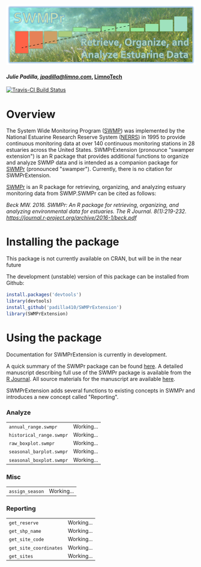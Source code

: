 
![](swmpr_logo.png)
#### *Julie Padilla, jpadilla@limno.com*, [LimnoTech](www.limno.com)

[![Travis-CI Build Status](https://travis-ci.org/padilla410/SWMPrExtension.svg?branch=master)](https://travis-ci.org/padilla410/SWMPrExtension)

<!-- README.md is generated from README.Rmd. Please edit that file -->



# Overview 

The System Wide Monitoring Program ([SWMP](http://nerrs.noaa.gov/RCDefault.aspx?ID=18)) was implemented by the National Estuarine Research Reserve System ([NERRS](http://nerrs.noaa.gov/)) in 1995 to provide continuous monitoring data at over 140 continuous monitoring stations in 28 estuaries across the United States.  SWMPrExtension (pronounce "swamper extension") is an R package that provides additional functions to organize and analyze SWMP data and is intended as a companion package for [SWMPr](https://github.com/fawda123/SWMPr) (pronounced "swamper"). Currently, there is no citation for SWMPrExtension.

[SWMPr](https://github.com/fawda123/SWMPr) is an R package for retrieving, organizing, and analyzing estuary monitoring data from SWMP.SWMPr can be cited as follows:

*Beck MW. 2016. SWMPr: An R package for retrieving, organizing, and analyzing environmental data for estuaries.  The R Journal. 8(1):219-232. https://journal.r-project.org/archive/2016-1/beck.pdf*

# Installing the package

This package is not currently available on CRAN, but will be in the near future

The development (unstable) version of this package can be installed from Github:


```r
install.packages('devtools')
library(devtools)
install_github('padilla410/SWMPrExtension')
library(SWMPrExtension)
```

# Using the package

Documentation for SWMPrExtension is currently in development.

A quick summary of the SWMPr package can be found [here](https://github.com/fawda123/SWMPr). A detailed manuscript describing full use of the SWMPr package is available from the [R Journal](https://journal.r-project.org/archive/accepted/beck.pdf). All source materials for the manuscript are available [here](https://github.com/fawda123/swmpr_manu).

SWMPrExtension adds several functions to existing concepts in SWMPr and introduces a new concept called "Reporting".

<h3>Analyze</h3>
<table>
<tr><td><code>annual_range.swmpr</code></td><td>Working...</td></tr>
<tr><td><code>historical_range.swmpr</code></td><td>Working...</td></tr>
<tr><td><code>raw_boxplot.swmpr</code></td><td>Working...</td></tr>
<tr><td><code>seasonal_barplot.swmpr</code></td><td>Working...</td></tr>
<tr><td><code>seasonal_boxplot.swmpr</code></td><td>Working...</td></tr>
</table>

<h3>Misc</h3>
<table>
<tr><td><code>assign_season</code></td><td>Working...</td></tr>
</table>

<h3>Reporting</h3>
<table>
<tr><td><code>get_reserve</code></td><td>Working...</td></tr>
<tr><td><code>get_shp_name</code></td><td>Working...</td></tr>
<tr><td><code>get_site_code</code></td><td>Working...</td></tr>
<tr><td><code>get_site_coordinates</code></td><td>Working...</td></tr>
<tr><td><code>get_sites</code></td><td>Working...</td></tr>
</table>
